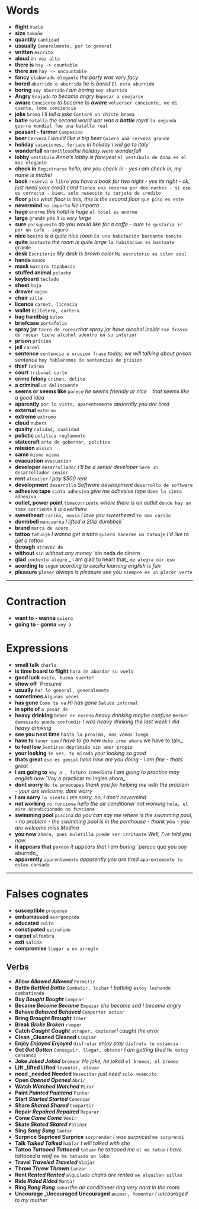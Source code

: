 # Words
* **flight** `Vuelo`
* **size** `tamaño`
* **quantity** `cantidad`
* **ussually** `Generalmente, por lo general`
* **written** `escrito`
* **aloud** `en voz alta`
* **there is** `hay -> countable`
* **there are** `hay -> uncountable`
* **fancy** `elaborado elegante` _the party was very facy_
* **bored** `aburrido o aburrida` _he is bored_ `El esta aburrido`
* **boring** `soy aburrido` _I am boring_ `soy aburrido`
* **Angry** `Enojado` _to became angry_ `Empesar a enojarse`
* **aware** `Conciente` _to became to **aware**_ `volverser conciente, me di cuenta, tome conciencia`
* **joke** `broma` _I'll tell a joke_ `Contaré un chiste broma`
* **batle** `batalla` _the second world war was a **battle** royal_ `la segunda guerra mundial fue una batalla real`
* **peasant - farmer** `Campesino` 
* **beer** `Cerveza` _I would like a big beer_ `Quiero una cerveza grande`
* **holiday** `vacaciones, feriado` _in holiday i will go to italy_`
* **wonderfull** `maravilloso`_the holiday were wonderfull_
* **lobby** `vestibulo` _Anna's lobby is fancyest_ `el vestibulo de Anna es el mas elegante`
* **check in** `Registrarse` _hello, are you check in - yes i am check in, my name is michel_ 
* **book** `reserva o libro` _you have a book for two night - yes its right - ok, just need your credit card_ `Tienes una reserva por dos noches - si eso es correcto - bien, solo nesecito tu tarjeta de credito` 
* **floor** `piso` _what floor is this, this is the second floor_ `que piso es este`
* **nevermind** `no importa` _No importa_
* **huge** `enorme` _this hotel is huge_ `el hotel es enorme`
* **large** `grande` _yes it is very large_ 
* **sure** `porsupuesto` _do you would like for a coffe - sure_ `Te gustaria ir por un cafe - seguro`
* **nice** `bonito` _is a quite nice room_ `Es una habitación bastante bonita`
* **quite** `bastante` _the room is quite large_ `la habitacion es bastante grande`
* **desk** `Escritorio` _My desk is brown color_ `Mi escritorio es color azul`
* **hands** `manos`
* **mask** `marcara tapabocas`
* **stuffed animal** `peluche`
* **keyboard** `teclado`
* **sheet** `hoja`
* **drawer** `cajon`
* **chair** `silla`
* **licence** `carnet, licencia`
* **wallet** `billetera, cartera`
* **bag handbag** `bolso`
* **briefcase** `portafolio`
* **spray jar** `tarro de rocear`_that spray jar have alcohol inside_ `ese frasco de rocear tiene alcohol adentro en su interior`
* **prison** `pricion`
* **jeil** `carcel`
* **sentence** `sentencia o oracion frase` _today, we will talking about prison sentence_ `hoy hablaremos de sentencias de prision`
* **thief** `ladròn`
* **court** `tribunal corte`
* **crime felony** `crimen, delito`
* **a criminal** `un delincuente`
* **seems or seems like** `parece` _he seems friendly or nice_ ` ` _that seems like a good idea_
* **aparently** `por lo visto, aparentemente` _aparently you are tired_
* **external** `externo`
* **extreme** `extremo`
* **cloud** `nubers`
* **quality** `calidad, cualidad`
* **polictic** `politica reglamento`
* **statecraft** `arte de gobernar, politica`
* **mission** `mision`
* **same** `mismo misma`
* **evacuation** `evacuacion`
* **developer** `desarrollador` _I'll be a senior developer_ `Sere un desarrollador senior`
* **rent** `alquiler` _I pay $500 rent_
* **development** `desarrollo` _Software development_ `desarrollo de software`
* **adhesive tape** `cinta adhesiva` _give me adhesive tape_ `dame la cinta adhesiva`
* **outlet, power point** `tomacorriente` _where there is an outlet_ `donde hay un toma corriente` _it is overthere_ 
* **sweetheart** `cariño, novia` _I love you sweetheard_ `te amo cariño`
* **dumbbell** `mancuerna` _I lifted a 20lb dumbbell_ `
* **brand** `marca de acero`
* **tattoo** `tatuaje` _I wanna get a tatto_ `quiero hacerme un tatuaje` _I'd like to get a tattoo_
* **through** `atravez de`
* **without** `sin` _without any money_ `sin nada de dinero
* **glad** `contento alegre` _ i am glad to heart that_ `me alegra oir eso`
* **acording to** `segun` _acording to cecilia learning english is fun_ 
* **pleasure** `plaser` _always is pleasure see you_ `siempre es un placer verte`
* **

# Contraction 
* **want to - wanna**  `quiero`
* **going to - gonna** `voy a`
# Expressions
* **small talk** `charla`
* **is time board to flight** `hora de abordar su vuelo`
* **good luck** `exito, buena suerte!`
* **show off** `Presumir
* **usually** `Por lo general, generalmente`
* **sometimes** `Algunas veces`
* **has gone** `Como te va` _Hi has gone_ `Saludo informal`
* **in spite of** `a pesar de`
* **heavy drinking** `beber en exceso` _heavy drinking maybe confuse_ `Berber demasiado puede confundir` _I was heavy drinking the last week_ _I did heavy drinking_
* **see you next time** `hasta la proxima, nos vemos luego`
* **have to** `tener que` _I have to go now_ `debo irme ahora` we have to talk_
* **to feel low** `Sentirse deprimido sin amor propio`
* **your looking** `Te ves, tu mirada` _your looking so good_
* **thats great** `eso es genial` _hello how are you doing - i am fine - thats great_
* **I am going to** `voy a , futuro inmediato` _I am going to practice may english now_ `Voy a practicar mi ingles ahora_
* **dont worry** `No te preocupes` _thank you for helping me with the problem - your are welcome, dont worry_
* **I am sorry** `lo siento` _i am sorry, no, i don't nevermind_
* **not working** `no funciona` _hello the air conditioner not working_ `hola, el aire acondicionado no funciona`
* **swimming pool** `piscina` _do you can say me where is the swimming pool, - no problem - the swimming pool is in the penthouse - thank you - you are welcome miss Medina_
* **you now** `ahora, pues muletilla puede ser irritante` _Well, I've told you now._
* **it appears that** `parece` _it appears that i am boring_ `parece que you soy aburrido_ 
* **apparently** `aparentemente` _apparently you are tired_ `aparentemente tu estas cansada`
* **

# Falses cognates
* **susceptible** `propenso`
* **embarrassed** `avergonzado`
* **educated** `culto`
* **constipated** `estreñido`
* **carpet** `alfombra`
* **exit** `salida`
* **compromise** `llegar a un arreglo`

## Verbs
* **Allow _Allowed Allowed_** `Permitir`
* **Battle _Battled Battle_** `Combatir, luchar` _I battling_ `estoy luchando combatiendo`
* **Buy _Bought Bought_** `Comprar`
* **Became _Become Became_** `Empezar` _she became sad_ _I became angry_
* **Behave _Behaved Behaved_** `Comportar actuar`
* **Bring _Brought Brought_** `Traer`
* **Break _Broke Broken_** `romper`
* **Catch _Caught Caught_** `atrapar, capturar`_I caught the error_ 
* **Clean _Cleaned Cleaned** `Limpiar`
* **Enjoy _Enjoyed Enjoyed_** `disfrutar` _enjoy stay_ `disfruta tu estancia`
* **Get _Got Gotten_** `Conseguir, llegar, obtener` _I am getting tired_ `Me estoy cansando`
* **Joke _Joked Joked_** `bromear` _He joke, he joked_ `el bromea, el bromeo`
* **Lift _lifted Lifted** `levantar, elevar` 
* **need _needed Needed** `Nesecitar` _just need_ `solo nesecito` 
* **Open _Opened Opened_** `Abrir`
* **Watch _Watched Watched_** `Mirar`
* **Paint _Painted Paintend_** `Pintar`
* **Start _Started Started_** `Comenzar`
* **Share _Shared Shared_** `Compartir`
* **Repair _Repaired Repaired_** `Reparar`
* **Come _Came Come_** `Venir`
* **Skate _Skated Skated_** `Patinar`
* **Sing _Sang Sung_** `Cantar`
* **Surprice Supriced Surprice** `sorprender` _I was surpriced_ `me sorprendi` 
* **Talk _Talked Talked_** `hablar` _I will talked with she_
* **Tattoo _Tattooed Tattooed_** `tatuar` _he tattooed me_ `el me tatuo` _i have tattooed a wolf_ `me he tatuado un lobo`
* **Travel _Traveled Traveled_** `Viajar`
* **Throw _Threw Thrown_** `Lanzar`
* **Rent _Rented Rented_** `alquilado` _chairs are rented_ `se alquilan sillas`
* **Ride _Rided Rided_** `Montar`
* **Ring _Rang Rung_** `sonar`_the air conditioner ring very hard in the room_
* **Uncourage _Uncouraged Uncouraged** `animar, fomentar` _I uncouraged to my mother_


